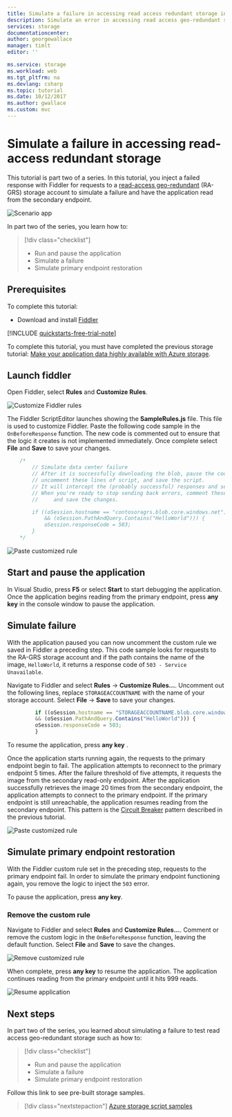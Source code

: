 ```yaml
---
title: Simulate a failure in accessing read access redundant storage in Azure | Microsoft Docs 
description: Simulate an error in accessing read access geo-redundant storage
services: storage
documentationcenter: 
author: georgewallace
manager: timlt
editor: ''

ms.service: storage
ms.workload: web
ms.tgt_pltfrm: na
ms.devlang: csharp
ms.topic: tutorial
ms.date: 10/12/2017
ms.author: gwallace
ms.custom: mvc
---
```


# Simulate a failure in accessing read-access redundant storage

This tutorial is part two of a series. In this tutorial, you inject a failed response with Fiddler for requests to a [read-access geo-redundant](../common/storage-redundancy.md#read-access-geo-redundant-storage) (RA-GRS) storage account to simulate a failure and have the application read from the secondary endpoint.

![Scenario app](media/storage-simulate-failure-ragrs-account-app/scenario.png)

In part two of the series, you learn how to:

> [!div class="checklist"]
> * Run and pause the application
> * Simulate a failure
> * Simulate primary endpoint restoration

## Prerequisites

To complete this tutorial:

* Download and install [Fiddler](https://www.telerik.com/download/fiddler)

[!INCLUDE [quickstarts-free-trial-note](../../../includes/quickstarts-free-trial-note.md)]

To complete this tutorial, you must have completed the previous storage tutorial: [Make your application data highly available with Azure storage][previous-tutorial].

## Launch fiddler

Open Fiddler, select **Rules** and **Customize Rules**.

![Customize Fiddler rules](media/storage-simulate-failure-ragrs-account-app/figure1.png)

The Fiddler ScriptEditor launches showing the **SampleRules.js** file. This file is used to customize Fiddler. Paste the following code sample in the `OnBeforeResponse` function. The new code is commented out to ensure that the logic it creates is not implemented immediately. Once complete select **File** and **Save** to save your changes.

```javascript
	/*
		// Simulate data center failure
		// After it is successfully downloading the blob, pause the code in the sample,
		// uncomment these lines of script, and save the script.
		// It will intercept the (probably successful) responses and send back a 503 error. 
		// When you're ready to stop sending back errors, comment these lines of script out again 
		//     and save the changes.

		if ((oSession.hostname == "contosoragrs.blob.core.windows.net") 
	    	&& (oSession.PathAndQuery.Contains("HelloWorld"))) {
			oSession.responseCode = 503;  
		}
	*/
```

![Paste customized rule](media/storage-simulate-failure-ragrs-account-app/figure2.png)

## Start and pause the application

In Visual Studio, press **F5** or select **Start** to start debugging the application. Once the application begins reading from the primary endpoint, press **any key** in the console window to pause the application.

## Simulate failure

With the application paused you can now uncomment the custom rule we saved in Fiddler a preceding step. This code sample looks for requests to the RA-GRS storage account and if the path contains the name of the image, `HelloWorld`, it returns a response code of `503 - Service Unavailable`.

Navigate to Fiddler and select **Rules** -> **Customize Rules...**.  Uncomment out the following lines, replace `STORAGEACCOUNTNAME` with the name of your storage account. Select **File** -> **Save** to save your changes.

```javascript
         if ((oSession.hostname == "STORAGEACCOUNTNAME.blob.core.windows.net")
         && (oSession.PathAndQuery.Contains("HelloWorld"))) {
         oSession.responseCode = 503;
         }
```

To resume the application, press **any key** .

Once the application starts running again, the requests to the primary endpoint begin to fail. The application attempts to reconnect to the primary endpoint 5 times. After the failure threshold of five attempts, it requests the image from the secondary read-only endpoint. After the application successfully retrieves the image 20 times from the secondary endpoint, the application attempts to connect to the primary endpoint. If the primary endpoint is still unreachable, the application resumes reading from the secondary endpoint. This pattern is the [Circuit Breaker](/azure/architecture/patterns/circuit-breaker.md) pattern described in the previous tutorial.

![Paste customized rule](media/storage-simulate-failure-ragrs-account-app/figure3.png)

## Simulate primary endpoint restoration

With the Fiddler custom rule set in the preceding step, requests to the primary endpoint fail. In order to simulate the primary endpoint functioning again, you remove the logic to inject the `503` error.

To pause the application, press **any key**.

### Remove the custom rule

Navigate to Fiddler and select **Rules** and **Customize Rules...**.  Comment or remove the custom logic in the `OnBeforeResponse` function, leaving the default function. Select **File** and **Save** to save the changes.

![Remove customized rule](media/storage-simulate-failure-ragrs-account-app/figure5.png)

When complete, press **any key** to resume the application. The application continues reading from the primary endpoint until it hits 999 reads.

![Resume application](media/storage-simulate-failure-ragrs-account-app/figure4.png)

## Next steps

In part two of the series, you learned about simulating a failure to test read access geo-redundant storage such as how to:

> [!div class="checklist"]
> * Run and pause the application
> * Simulate a failure
> * Simulate primary endpoint restoration

Follow this link to see pre-built storage samples.

> [!div class="nextstepaction"]
> [Azure storage script samples](storage-samples-blobs-cli.md)

[previous-tutorial]: storage-create-geo-redundant-storage.md